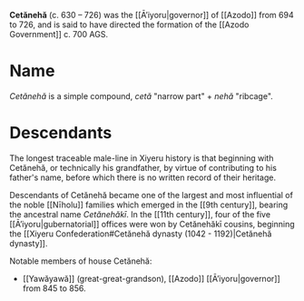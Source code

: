 **Cetănehă** (c. 630 – 726) was the [[Āʼiyoru|governor]] of [[Azodo]] from 694 to 726, and is said to have directed the formation of the [[Azodo Government]] c. 700 AGS.
# Name
*Cetănehă* is a simple compound, *cetă* "narrow part" + *nehă* "ribcage".
# Descendants
The longest traceable male-line in Xiyeru history is that beginning with Cetănehă, or technically his grandfather, by virtue of contributing to his father's name, before which there is no written record of their heritage.

Descendants of Cetănehă became one of the largest and most influential of the noble [[Nīholu]] families which emerged in the [[9th century]], bearing the ancestral name *Cetănehăkī*. In the [[11th century]], four of the five [[Āʼiyoru|gubernatorial]] offices were won by Cetănehăkī cousins, beginning the [[Xiyeru Confederation#Cetănehă dynasty (1042 - 1192)|Cetănehă dynasty]]. 

Notable members of house Cetănehă:
- [[Yawăyawă]] (great-great-grandson), [[Azodo]] [[Āʼiyoru|governor]] from 845 to 856.